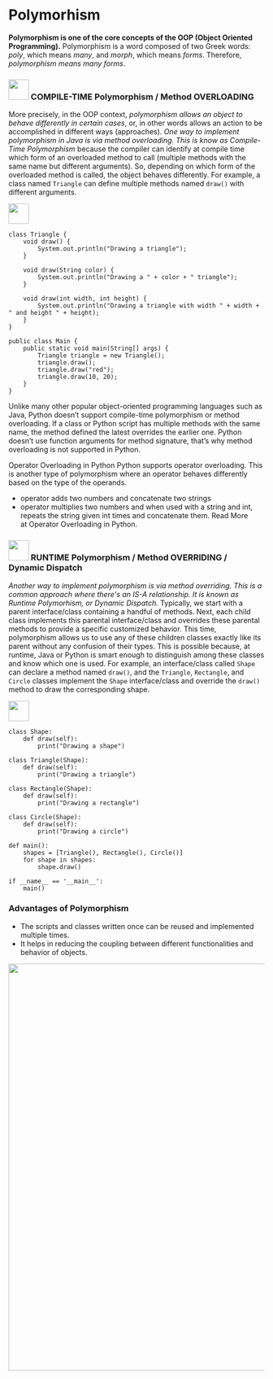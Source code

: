 # Polymorhism

__Polymorphism is one of the core concepts of the OOP (Object Oriented Programming).__ Polymorphism is a word composed of two Greek words: _poly_, which means _many_, and _morph_, which means _forms_. Therefore, _polymorphism means many forms_. 

### <img src="https://user-images.githubusercontent.com/70295997/216810246-f805f12f-1176-4474-b5cb-cb24b0aa5d88.png" width=40> COMPILE-TIME Polymorphism / Method OVERLOADING
More precisely, in the OOP context, _polymorphism allows an object to behave differently in certain cases_, or, in other words allows an action to be accomplished  in different ways (approaches). _One way to implement polymorphism in Java is via method overloading. This is know as Compile-Time Polymorphism_ because the  compiler can identify at compile time which form of an overloaded method to call (multiple methods with the same name but different arguments). So, depending on which form of the overloaded method is called, the object behaves differently. For example, a class named <code>Triangle</code> can define multiple methods named <code>draw()</code> with different arguments.

<img src="https://user-images.githubusercontent.com/70295997/216810749-64a94f9b-00ad-4d5b-b112-2baa6157bb52.png" width=40>

    class Triangle {
        void draw() {
            System.out.println("Drawing a triangle");
        }

        void draw(String color) {
            System.out.println("Drawing a " + color + " triangle");
        }

        void draw(int width, int height) {
            System.out.println("Drawing a triangle with width " + width + " and height " + height);
        }
    }

    public class Main {
        public static void main(String[] args) {
            Triangle triangle = new Triangle();
            triangle.draw();
            triangle.draw("red");
            triangle.draw(10, 20);
        }
    }

Unlike many other popular object-oriented programming languages such as Java, Python doesn’t support compile-time polymorphism or method overloading. If a class or Python script has multiple methods with the same name, the method defined the latest overrides the earlier one.
Python doesn’t use function arguments for method signature, that’s why method overloading is not supported in Python.

Operator Overloading in Python
Python supports operator overloading. This is another type of polymorphism where an operator behaves differently based on the type of the operands.
* operator adds two numbers and concatenate two strings
* operator multiplies two numbers and when used with a string and int, repeats the string given int times and concatenate them.
Read More at Operator Overloading in Python.

### <img src="https://user-images.githubusercontent.com/70295997/216810338-982cef29-ced4-4cfd-9cd5-072520812118.png" width=40> RUNTIME Polymorphism / Method OVERRIDING / Dynamic Dispatch

_Another way to implement polymorphism is via method overriding. This is a common approach where there's an IS-A relationship. It is known as Runtime Polymorhism, or Dynamic Dispatch._ Typically, we start with a parent interface/class containing a handful of methods. Next, each child class implements this parental interface/class and overrides these parental methods to provide a specific customized behavior. This time, polymorphism allows us to use any of these children classes exactly like its parent without any confusion of their types. This is possible because, at runtime, Java or Python is smart enough to distinguish among these classes and know which one is used. For example, an interface/class called <code>Shape</code> can declare a method named <code>draw()</code>, and the <code>Triangle</code>, <code>Rectangle</code>, and <code>Circle</code> classes implement the <code>Shape</code> interface/class and override the <code>draw()</code> method to draw the corresponding shape.

<img src="https://user-images.githubusercontent.com/70295997/216810799-021871c1-780a-484d-8634-690968fe9c05.png" width=40>

    class Shape:
        def draw(self):
            print("Drawing a shape")

    class Triangle(Shape):
        def draw(self):
            print("Drawing a triangle")

    class Rectangle(Shape):
        def draw(self):
            print("Drawing a rectangle")

    class Circle(Shape):
        def draw(self):
            print("Drawing a circle")

    def main():
        shapes = [Triangle(), Rectangle(), Circle()]
        for shape in shapes:
            shape.draw()

    if __name__ == '__main__':
        main()


### Advantages of Polymorphism
* The scripts and classes written once can be reused and implemented multiple times.
* It helps in reducing the coupling between different functionalities and behavior of objects.

<img width="800" src="https://user-images.githubusercontent.com/70295997/215978161-7ddb3756-0410-45f9-b441-53781bf5ee2a.png">
